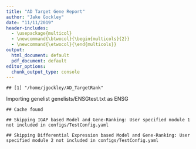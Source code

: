 ```yaml
---
title: "AD Target Gene Report"
author: "Jake Gockley"
date: "11/11/2019"
header-includes:
  - \usepackage{multicol}
  - \newcommand{\btwocol}{\begin{multicols}{2}}
  - \newcommand{\etwocol}{\end{multicols}}
output:
  html_document: default
  pdf_document: default
editor_options: 
  chunk_output_type: console
---
```





```
## [1] "/home/jgockley/AD_TargetRank"
```

Importing genelist genelists/ENSGtest.txt as ENSG

```
## Cache found
```


```
## Skipping IGAP based Model and Gene-Ranking: User specified module 1 not included in configs/TestConfig.yaml
```


```
## Skipping Differential Expression based Model and Gene-Ranking: User specified module 2 not included in configs/TestConfig.yaml
```










